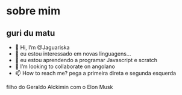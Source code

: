 # sobre mim

## guri du matu

- 👋 Hi, I’m @Jaguariska
- 👀 eu estou interessado em novas linguagens...
- 🌱 eu estou aprendendo a programar  Javascript e scratch
- 💞️ I’m looking to collaborate on angolano
- 📫 How to reach me? pega a primeira direta e segunda esquerda 

<!---
Jaguariska/Jaguariska is a ✨ special ✨ repository because its `README.md` (this file) appears on your GitHub profile.
You can click the Preview link to take a look at your changes.
--->
filho do Geraldo Alckimin com o Elon Musk
